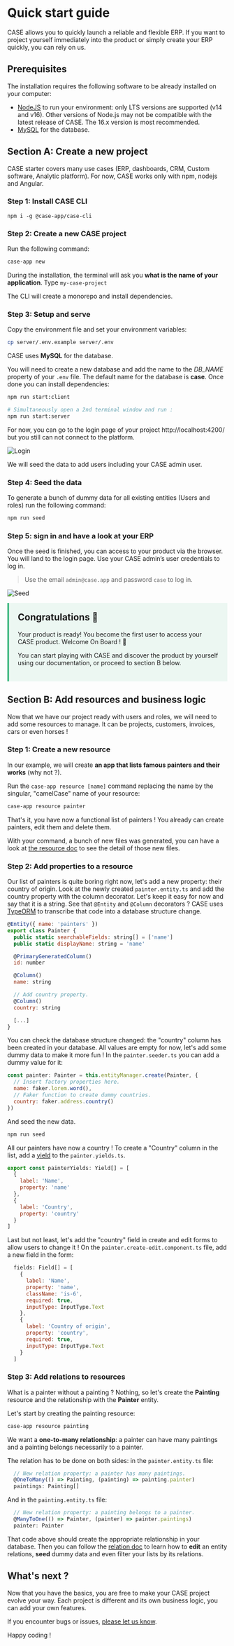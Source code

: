 # Quick start guide

CASE allows you to quickly launch a reliable and flexible ERP. If you want to project yourself immediately into the product or simply create your ERP quickly, you can rely on us.

## Prerequisites

The installation requires the following software to be already installed on your computer:

- [NodeJS](https://nodejs.org/en/) to run your environment: only LTS versions are supported (v14 and v16). Other versions of Node.js may not be compatible with the latest release of CASE. The 16.x version is most recommended.
- [MySQL](https://www.mysql.com/) for the database.

## Section A: Create a new project

CASE starter covers many use cases (ERP, dashboards, CRM, Custom software, Analytic platform). For now, CASE works only with npm, nodejs and Angular.

### Step 1: Install CASE CLI

```
npm i -g @case-app/case-cli
```

### Step 2: Create a new CASE project

Run the following command:

```sh
case-app new
```

During the installation, the terminal will ask you **what is the name of your application**. Type `my-case-project`

The CLI will create a monorepo and install dependencies.

### Step 3: Setup and serve

Copy the environment file and set your environment variables:

```sh
cp server/.env.example server/.env
```

CASE uses **MySQL** for the database.

You will need to create a new database and add the name to the _DB_NAME_ property of your `.env` file. The default name for the database is **case**. Once done you can install dependencies:

```sh
npm run start:client

# Simultaneously open a 2nd terminal window and run :
npm run start:server

```

For now, you can go to the login page of your project http://localhost:4200/ but you still can not connect to the platform.

![Login](../assets/images/introduction/login-01.png ':class=has-shadow')

We will seed the data to add users including your CASE admin user.

### Step 4: Seed the data

To generate a bunch of dummy data for all existing entities (Users and roles) run the following command:

```sh
npm run seed
```

### Step 5: sign in and have a look at your ERP

Once the seed is finished, you can access to your product via the browser. You will land to the login page. Use your CASE admin’s user credentials to log in.

> Use the email `admin@case.app` and password `case` to log in.

![Seed](../assets/images/introduction/homepage.png ':class=has-shadow')

<div style="background-color:#42b98316; border-left: 4px solid #42b983; padding: 20px;">
<h2 style="margin-top: 0">Congratulations 🎉</h2>
<p>Your product is ready! You become the first user to access your CASE product. Welcome On Board ! 👋</p>
<p>You can start playing with CASE and discover the product by yourself using our documentation, or proceed to section B below.</p>
</div>

## Section B: Add resources and business logic

Now that we have our project ready with users and roles, we will need to add some resources to manage. It can be projects, customers, invoices, cars or even horses !

### Step 1: Create a new resource

In our example, we will create **an app that lists famous painters and their works** (why not ?).

Run the `case-app resource [name]` command replacing the name by the singular, "camelCase" name of your resource:

```sh
case-app resource painter
```

That's it, you have now a functional list of painters ! You already can create painters, edit them and delete them.

With your command, a bunch of new files was generated, you can have a look at [the resource doc](/resources/create-a-resource.md) to see the detail of those new files.

### Step 2: Add properties to a resource

Our list of painters is quite boring right now, let's add a new property: their country of origin. Look at the newly created `painter.entity.ts` and add the country property with the column decorator. Let's keep it easy for now and say that it is a string. See that `@Entity` and `@Column` decorators ? CASE uses [TypeORM](https://typeorm.io/) to transcribe that code into a database structure change.

```js
@Entity({ name: 'painters' })
export class Painter {
  public static searchableFields: string[] = ['name']
  public static displayName: string = 'name'

  @PrimaryGeneratedColumn()
  id: number

  @Column()
  name: string

  // Add country property.
  @Column()
  country: string

  [...]
}
```

You can check the database structure changed: the "country" column has been created in your database. All values are empty for now, let's add some dummy data to make it more fun ! In the `painter.seeder.ts` you can add a dummy value for it:

```js
const painter: Painter = this.entityManager.create(Painter, {
  // Insert factory properties here.
  name: faker.lorem.word(),
  // Faker function to create dummy countries.
  country: faker.address.country()
})
```

And seed the new data.

```sh
npm run seed
```

All our painters have now a country ! To create a "Country" column in the list, add a [yield](/list/yields.md) to the `painter.yields.ts`.

```js
export const painterYields: Yield[] = [
  {
    label: 'Name',
    property: 'name'
  },
  {
    label: 'Country',
    property: 'country'
  }
]
```

Last but not least, let's add the "country" field in create and edit forms to allow users to change it ! On the `painter.create-edit.component.ts` file, add a new field in the form:

```js
  fields: Field[] = [
    {
      label: 'Name',
      property: 'name',
      className: 'is-6',
      required: true,
      inputType: InputType.Text
    },
    {
      label: 'Country of origin',
      property: 'country',
      required: true,
      inputType: InputType.Text
    }
  ]
```

### Step 3: Add relations to resources

What is a painter without a painting ? Nothing, so let's create the **Painting** resource and the relationship with the **Painter** entity.

Let's start by creating the painting resource:

```sh
case-app resource painting
```

We want a **one-to-many relationship**: a painter can have many paintings and a painting belongs necessarily to a painter.

The relation has to be done on both sides: in the `painter.entity.ts` file:

```js
  // New relation property: a painter has many paintings.
  @OneToMany(() => Painting, (painting) => painting.painter)
  paintings: Painting[]
```

And in the `painting.entity.ts` file:

```js
  // New relation property: a painting belongs to a painter.
  @ManyToOne(() => Painter, (painter) => painter.paintings)
  painter: Painter
```

That code above should create the appropriate relationship in your database. Then you can follow the [relation doc](/resources/relations.md) to learn how to **edit** an entity relations, **seed** dummy data and even filter your lists by its relations.

## What's next ?

Now that you have the basics, you are free to make your CASE project evolve your way. Each project is different and its own business logic, you can add your own features.

If you encounter bugs or issues, [please let us know](https://github.com/case-app/case/issues/new).

Happy coding !
